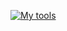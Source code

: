 [![My tools](https://github-readme-stats-git-masterrstaa-rickstaa.vercel.app/api/top-langs/?username=funsionx&hide=html,scss,css,python&theme=dracula)](https://github.com/funsionx/github-readme-stats)
